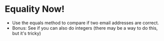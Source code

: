 # Equality Now!
- Use the equals method to compare if two email addresses are correct.
- Bonus: See if you can also do integers (there may be a way to do this, but it's tricky)
